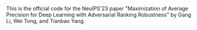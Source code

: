 This is the official code for the NeuIPS'23 paper "Maximization of Average Precision for Deep Learning with Adversarial Ranking Robustness" by Gang Li, Wei Tong, and Tianbao Yang.
